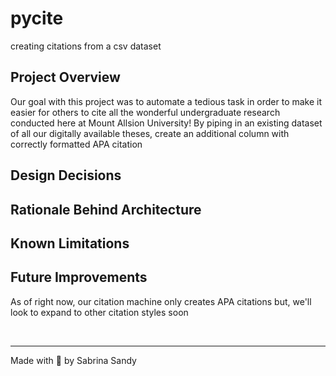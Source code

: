 # pycite
creating citations from a csv dataset

## Project Overview
Our goal with this project was to automate a tedious task in order to make it easier for others to cite all the wonderful undergraduate research conducted here at Mount Allsion University! By piping in an existing dataset of all our digitally available theses, create an additional column with correctly formatted APA citation

## Design Decisions
## Rationale Behind Architecture
## Known Limitations
## Future Improvements
As of right now, our citation machine only creates APA citations but, we'll look to expand to other citation styles soon

<br>

---
Made with 💛 by Sabrina Sandy